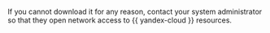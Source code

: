 If you cannot download it for any reason, contact your system administrator so that they open network access to {{ yandex-cloud }} resources.